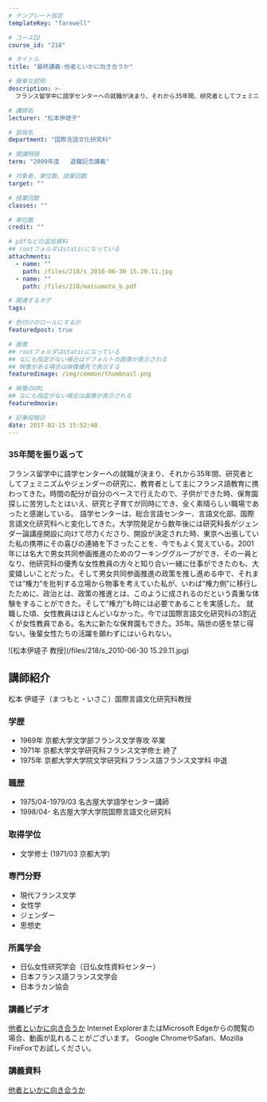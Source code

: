 ```yaml
---
# テンプレート指定
templateKey: "farewell"

# コースID
course_id: "218"

# タイトル
title: "最終講義-他者といかに向き合うか"

# 簡単な説明
description: >-
  フランス留学中に語学センターへの就職が決まり、それから35年間、研究者としてフェミニズムやジェンダーの研究に、教育者として主にフランス語教育に携わってきた。時間の配分が自分のペースで行えたので、子...

# 講師名
lecturer: "松本伊瑳子"

# 部局名
department: "国際言語文化研究科"

# 開講時限
term: "2009年度	退職記念講義"

# 対象者、単位数、授業回数
target: ""

# 授業回数
classes: ""

# 単位数
credit: ""

# pdfなどの追加資料
## rootフォルダはstaticになっている
attachments: 
  - name: "" 
    path: /files/218/s_2010-06-30 15.29.11.jpg
  - name: "" 
    path: /files/218/matsumoto_b.pdf

# 関連するタグ
tags:

# 色付けのロールにするか
featuredpost: true

# 画像
## rootフォルダはstaticになっている
## なにも指定がない場合はデフォルトの画像が表示される
## 映像がある場合は映像優先で表示する
featuredimage: /img/common/thumbnail.png

# 映像のURL
## なにも指定がない場合は画像が表示される
featuredmovie: 

# 記事投稿日
date: 2017-02-15 15:52:40
---
```


### 35年間を振り返って

フランス留学中に語学センターへの就職が決まり、それから35年間、研究者としてフェミニズムやジェンダーの研究に、教育者として主にフランス語教育に携わってきた。時間の配分が自分のペースで行えたので、子供ができた時、保育園探しに苦労したとはいえ、研究と子育てが同時にでき、全く素晴らしい職場であったと感謝している。 語学センターは、総合言語センター、言語文化部、国際言語文化研究科へと変化してきた。大学院発足から数年後には研究科長がジェンダー論講座開設に向けて尽力くださり、開設が決定された時、東京へ出張していた私の携帯にその喜びの連絡を下さったことを、今でもよく覚えている。2001年には名大で男女共同参画推進のためのワーキンググループができ、その一員となり、他研究科の優秀な女性教員の方々と知り合い一緒に仕事ができたのも、大変嬉しいことだった。そして男女共同参画推進の政策を推し進める中で、それまでは“権力”を批判する立場から物事を考えていた私が、いわば“権力側”に移行したために、政治とは、政策の推進とは、このように成されるのだという貴重な体験をすることができた。そして“権力”も時には必要であることを実感した。 就職した頃、女性教員はほとんどいなかった。今では国際言語文化研究科の3割近くが女性教員である。名大に新たな保育園もできた。35年。隔世の感を禁じ得ない。後輩女性たちの活躍を願わずにはいられない。

![松本伊瑳子 教授](/files/218/s_2010-06-30 15.29.11.jpg) 
## 講師紹介

松本 伊瑳子（まつもと・いさこ）国際言語文化研究科教授

### 学歴

* 1969年 京都大学文学部フランス文学専攻 卒業
* 1971年 京都大学文学研究科フランス文学修士 終了
* 1975年 京都大学大学院文学研究科フランス語フランス文学科 中退

### 職歴

* 1975/04-1979/03 名古屋大学語学センター講師
* 1998/04- 名古屋大学大学院国際言語文化研究科

### 取得学位

* 文学修士 (1971/03 京都大学)

### 専門分野

* 現代フランス文学
* 女性学
* ジェンダー
* 思想史

### 所属学会

* 日仏女性研究学会（日仏女性資料センター）
* 日本フランス語フランス文学会
* 日本ラカン協会

### 講義ビデオ

<a href="http://nuvideo.media.nagoya-u.ac.jp/embed/a7f416cc5a5a4d45d60eb062f0353b585ed37da5" target="blank">他者といかに向き合うか</a>
Internet ExplorerまたはMicrosoft Edgeからの閲覧の場合、動画が乱れることがございます。
Google ChromeやSafari、Mozilla FireFoxでお試しください。

### 講義資料

[他者といかに向き合うか](/files/218/matsumoto_b.pdf) 
